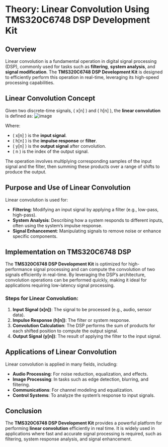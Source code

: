 # Theory: Linear Convolution Using TMS320C6748 DSP Development Kit

## Overview

Linear convolution is a fundamental operation in digital signal processing (DSP), commonly used for tasks such as **filtering**, **system analysis**, and **signal modification**. The **TMS320C6748 DSP Development Kit** is designed to efficiently perform this operation in real-time, leveraging its high-speed processing capabilities.

## Linear Convolution Concept

Given two discrete-time signals, \( x[n] \) and \( h[n] \), the **linear convolution** is defined as:
![image](https://github.com/user-attachments/assets/80a8ba8b-6ab6-492b-8efe-2c1e3399576f)



Where:
- \( x[n] \) is the **input signal**.
- \( h[n] \) is the **impulse response** or **filter**.
- \( y[n] \) is the **output signal** after convolution.
- \( n \) is the index of the output signal.

The operation involves multiplying corresponding samples of the input signal and the filter, then summing these products over a range of shifts to produce the output.

## Purpose and Use of Linear Convolution

Linear convolution is used for:
- **Filtering**: Modifying an input signal by applying a filter (e.g., low-pass, high-pass).
- **System Analysis**: Describing how a system responds to different inputs, often using the system’s impulse response.
- **Signal Enhancement**: Manipulating signals to remove noise or enhance specific components.

## Implementation on TMS320C6748 DSP

The **TMS320C6748 DSP Development Kit** is optimized for high-performance signal processing and can compute the convolution of two signals efficiently in real-time. By leveraging the DSP’s architecture, convolution operations can be performed quickly, making it ideal for applications requiring low-latency signal processing.

### Steps for Linear Convolution:
1. **Input Signal (x[n])**: The signal to be processed (e.g., audio, sensor data).
2. **Impulse Response (h[n])**: The filter or system response.
3. **Convolution Calculation**: The DSP performs the sum of products for each shifted position to compute the output signal.
4. **Output Signal (y[n])**: The result of applying the filter to the input signal.

## Applications of Linear Convolution

Linear convolution is applied in many fields, including:
- **Audio Processing**: For noise reduction, equalization, and effects.
- **Image Processing**: In tasks such as edge detection, blurring, and filtering.
- **Communications**: For channel modeling and equalization.
- **Control Systems**: To analyze the system’s response to input signals.

## Conclusion

The **TMS320C6748 DSP Development Kit** provides a powerful platform for performing **linear convolution** efficiently in real time. It is widely used in applications where fast and accurate signal processing is required, such as filtering, system response analysis, and signal enhancement.
